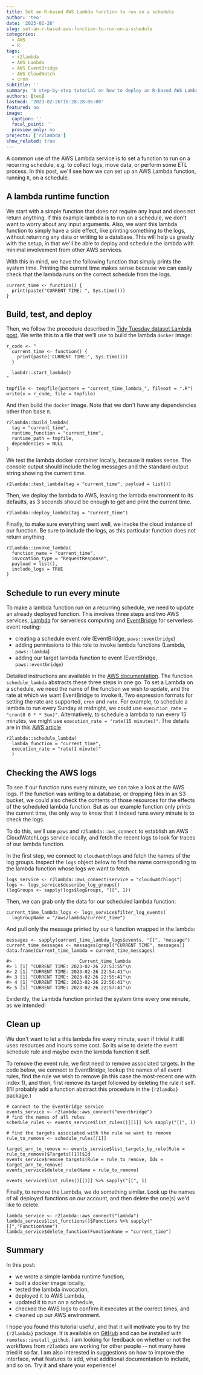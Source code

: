 ```yaml
---
title: Set an R-based AWS Lambda function to run on a schedule
author: 'teo'
date: '2023-02-26'
slug: set-an-r-based-aws-function-to-run-on-a-schedule
categories:
  - AWS
  - R
tags:
  - r2lambda
  - AWS Lambda
  - AWS EventBridge
  - AWS CloudWatch
  - cron
subtitle: ''
summary: 'A step-by-step tutorial on how to deploy an R-based AWS Lambda function, how to set it to run on a recurring schedule, how to validate that the execution happens on schedule, and how to clean up. All from the R console.'
authors: [teo]
lastmod: '2023-02-26T18:28:28-06:00'
featured: no
image:
  caption: ''
  focal_point: ''
  preview_only: no
projects: ['r2lambda']
show_related: true
---
```


A common use of the AWS Lambda service is to set a function to run on a 
recurring schedule, e.g. to collect logs, move data, or perform some ETL process.
In this post, we'll see how we can set up an AWS Lambda function, running `R`, on 
a schedule.

## A lambda runtime function

We start with a simple function that does not require any input and does not return
anything. If this example lambda is to run on a schedule, we don't want to worry
about any input arguments. Also, we want this lambda function to simply have a 
side effect, like printing something to the logs, without returning any data or writing
to a database. This will help us greatly with the setup, in that we'll be able to deploy 
and schedule the lambda with minimal involvement from other AWS services.

With this in mind, we have the following function that simply prints the system time.
Printing the current time makes sense because we can easily check that the lambda runs
on the correct schedule from the logs.

```{r}
current_time <- function() {
  print(paste("CURRENT TIME: ", Sys.time()))
}
```

## Build, test, and deploy

Then, we follow the procedure described in [Tidy Tuesday dataset Lambda post](/post/an-r-aws-lambda-function-to-download-tidytuesday-datasets/).
We write this to a file that we'll use to build the lambda `docker` image:

```{r}
r_code <- "
  current_time <- function() {
    print(paste('CURRENT TIME:', Sys.time()))
  }
  
  lambdr::start_lambda()
"

tmpfile <- tempfile(pattern = "current_time_lambda_", fileext = ".R")
write(x = r_code, file = tmpfile)
```

And then build the `docker` image. Note that we don't have any dependencies other 
than base `R`.

```{r}
r2lambda::build_lambda(
  tag = "current_time",
  runtime_function = "current_time",
  runtime_path = tmpfile,
  dependencies = NULL
)
```

We test the lambda docker container locally, because it makes sense. The console 
output should include the log messages and the standard output string showing the
current time.

```{r}
r2lambda::test_lambda(tag = "current_time", payload = list())
```

Then, we deploy the lambda to AWS, leaving the lambda environment to its defaults, 
as 3 seconds should be enough to get and print the current time.

```{r}
r2lambda::deploy_lambda(tag = "current_time")
```

Finally, to make sure everything went well, we invoke the cloud instance of our 
function. Be sure to include the logs, as this particular function does not return 
anything. 

```{r}
r2lambda::invoke_lambda(
  function_name = "current_time",
  invocation_type = "RequestResponse",
  payload = list(),
  include_logs = TRUE
)
```

## Schedule to run every minute

To make a lambda function run on a recurring schedule, we need to update an already 
deployed function. This involves three steps and two AWS services, [Lambda](https://aws.amazon.com/lambda/) 
for serverless computing and [EventBridge](https://aws.amazon.com/eventbridge/) 
for serverless event routing:

- creating a schedule event role (EventBridge, `paws::eventbridge`)
- adding permissions to this role to invoke lambda functions (Lambda, `paws::lambda`)
- adding our target lambda function to event (EventBridge, `paws::eventbridge`)

Detailed instructions are available in the [AWS documentation](https://docs.aws.amazon.com/eventbridge/latest/userguide/eb-run-lambda-schedule.html).
The function `schedule_lambda` abstracts these three steps in one go. To set a Lambda 
on a schedule, we need the name of the function we wish to update, and the rate at which
we want EventBridge to invoke it. Two expression formats for setting the rate are supported, 
`cron` and `rate`. For example, to schedule a lambda to run every Sunday at midnight, 
we could use `execution_rate = "cron(0 0 * * Sun)"`. Alternatively, to schedule a lambda
to run every 15 minutes, we might use `execution_rate = "rate(15 minutes)"`. The details are
in this [AWS article](https://docs.aws.amazon.com/eventbridge/latest/userguide/eb-create-rule-schedule.html)

```{r}
r2lambda::schedule_lambda(
  lambda_function = "current_time", 
  execution_rate = "rate(1 minute)"
  )
```

## Checking the AWS logs

To see if our function runs every minute, we can take a look at the AWS logs. If the 
function was writing to a database, or dropping files in an S3 bucket, we could also check 
the contents of those resources for the effects of the scheduled lambda function. But as
our example function only prints the current time, the only way to know that it indeed runs
every minute is to check the logs.

To do this, we'll use `paws` and `r2lambda::aws_connect` to establish an AWS CloudWatchLogs
service locally, and fetch the recent logs to look for traces of our lambda function.

In the first step, we connect to `cloudwatchlogs` and fetch the names of the log groups.
Inspect the `logs` object below to find the name corresponding to the lambda function
whose logs we want to fetch.

```{r}
logs_service <- r2lambda::aws_connect(service = "cloudwatchlogs")
logs <- logs_service$describe_log_groups()
(logGroups <- sapply(logs$logGroups, "[[", 1))
```

Then, we can grab only the data for our scheduled lambda function:

```{r}
current_time_lambda_logs <- logs_service$filter_log_events(
  logGroupName = "/aws/lambda/current_time")
```

And pull only the message printed by our `R` function wrapped in the lambda:

```{r}
messages <- sapply(current_time_lambda_logs$events, "[[", "message")
current_time_messages <- messages[grepl("CURRENT TIME", messages)]
data.frame(Current_time_lambda = current_time_messages)

#>                         Current_time_lambda
#> 1 [1] "CURRENT TIME: 2023-02-26 22:53:55"\n
#> 2 [1] "CURRENT TIME: 2023-02-26 22:54:41"\n
#> 3 [1] "CURRENT TIME: 2023-02-26 22:55:41"\n
#> 4 [1] "CURRENT TIME: 2023-02-26 22:56:41"\n
#> 5 [1] "CURRENT TIME: 2023-02-26 22:57:41"\n

```

Evidently, the Lambda function printed the system time every one minute, as we 
intended!

## Clean up

We don't want to let a this lambda fire every minute, even if trivial it still 
uses resources and incurs some cost. So its wise to delete the event schedule 
rule and maybe even the lambda function it self.

To remove the event rule, we first need to remove associated targets. In the code
below, we connect to EventBridge, lookup the names of all event rules, find the
rule we wish to remove (in this case the most-recent one with index 1), and then,
first remove its target followed by deleting the rule it self. (I'll probably
add a function abstract this procedure in the `{r2lamdba}` package.)

```{r}
# connect to the EventBridge service
events_service <- r2lambda::aws_connect("eventbridge")
# find the names of all rules 
schedule_rules <- events_service$list_rules()[[1]] %>% sapply("[[", 1)

# find the targets associated with the rule we want to remove
rule_to_remove <- schedule_rules[[1]]

target_arn_to_remove <- events_service$list_targets_by_rule(Rule = rule_to_remove)$Targets[[1]]$Id
events_service$remove_targets(Rule = rule_to_remove, Ids = target_arn_to_remove)
events_service$delete_rule(Name = rule_to_remove)

events_service$list_rules()[[1]] %>% sapply("[[", 1)

```

Finally, to remove the Lambda, we do something similar. Look up the names of all
deployed functions on our account, and then delete the one(s) we'd like to delete.

```{r}
lambda_service <- r2lambda::aws_connect("lambda")
lambda_service$list_functions()$Functions %>% sapply("[[","FunctionName")
lambda_service$delete_function(FunctionName = "current_time")
```

## Summary

In this post: 
  - we wrote a simple lambda runtime function, 
  - built a docker image locally,
  - tested the lambda invocation, 
  - deployed it to AWS Lambda, 
  - updated it to run on a schedule,
  - checked the AWS logs to confirm it executes at the correct times, and 
  - cleaned up our AWS environment. 

I hope you found this tutorial useful, and that it will motivate you to try the `{r2lambda}` 
package. It is available on [GitHub](https://github.com/discindo/r2lambda) and can 
be installed with `remotes::install_github`. I am looking for feedback on whether or 
not the workflows from `r2lambda` are working for other people -- not many have 
tried it so far. I am also interested in suggestions on how to 
improve the interface, what features to add, what additional documentation to include, 
and so on. Try it and share your experience!


